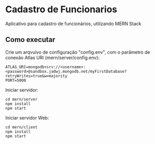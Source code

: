 # Cadastro de Funcionarios
 Aplicativo para cadastro de funcionários, utilizando MERN Stack

## Como executar
Crie um arqvuivo de configuração "config.env", com o parâmetro de conexão Atlas URI (mern/server/config.env):
```
ATLAS_URI=mongodb+srv://<username>:<password>@sandbox.jadwj.mongodb.net/myFirstDatabase?retryWrites=true&w=majority
PORT=5000
```

Iniciar servidor:
```
cd mern/server
npm install
npm start
```

Iniciar servidor Web:
```
cd mern/client
npm install
npm start
```
